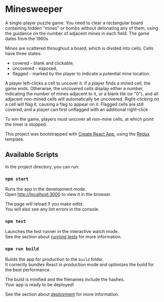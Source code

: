 # Minesweeper

A single-player puzzle game. You need to clear a rectangular board containing hidden "mines" or bombs without detonating any of them, using the guidance on the number of adjacent mines in each field. The game dates from the 1960s

Mines are scattered throughout a board, which is divided into cells. Cells have three states:
- covered -  blank and clickable,
- uncovered - exposed, 
- flagged - marked by the player to indicate a potential mine location.

A player left-clicks a cell to uncover it. If a player finds a mined cell, the game ends. Otherwise, the uncovered cells display either a number, indicating the number of mines adjacent to it, or a blank tile (or "0"), and all adjacent non-mined cells will automatically be uncovered. Right-clicking on a cell will flag it, causing a flag to appear on it. Flagged cells are still covered, and a player can first unflagged with an additional right-click 

To win the game, players must uncover all non-mine cells, at which point the timer is stopped.

This project was bootstrapped with [Create React App](https://github.com/facebook/create-react-app), using the [Redux](https://redux.js.org/) template.

## Available Scripts

In the project directory, you can run:

### `npm start`

Runs the app in the development mode.<br />
Open [http://localhost:3000](http://localhost:3000) to view it in the browser.

The page will reload if you make edits.<br />
You will also see any lint errors in the console.

### `npm test`

Launches the test runner in the interactive watch mode.<br />
See the section about [running tests](https://facebook.github.io/create-react-app/docs/running-tests) for more information.

### `npm run build`

Builds the app for production to the `build` folder.<br />
It correctly bundles React in production mode and optimizes the build for the best performance.

The build is minified and the filenames include the hashes.<br />
Your app is ready to be deployed!

See the section about [deployment](https://facebook.github.io/create-react-app/docs/deployment) for more information.
